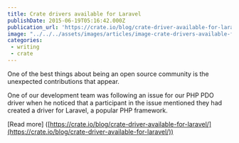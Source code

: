 ```yaml
---
title: Crate drivers available for Laravel
publishDate: 2015-06-19T05:16:42.000Z
publication_url: 'https://crate.io/blog/crate-driver-available-for-laravel/'
image: "../../../assets/images/articles/image-crate-drivers-available-for-laravel.png"
categories:
 - writing
 - crate
---
```


One of the best things about being an open source community is the unexpected contributions that appear.

One of our development team was following an issue for our PHP PDO driver when he noticed that a participant in the issue mentioned they had created a driver for Laravel, a popular PHP framework.

[Read more] ([https://crate.io/blog/crate-driver-available-for-laravel/](https://crate.io/blog/crate-driver-available-for-laravel/))
